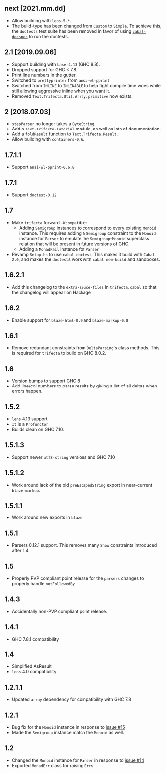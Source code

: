 next [2021.mm.dd]
-----------------
* Allow building with `lens-5.*`.
* The build-type has been changed from `Custom` to `Simple`.
  To achieve this, the `doctests` test suite has been removed in favor of using [`cabal-docspec`](https://github.com/phadej/cabal-extras/tree/master/cabal-docspec) to run the doctests.

2.1 [2019.09.06]
----------------
* Support building with `base-4.13` (GHC 8.8).
* Dropped support for GHC < 7.8.
* Print line numbers in the gutter.
* Switched to `prettyprinter` from `ansi-wl-pprint`
* Switched from `INLINE` to `INLINABLE` to help fight compile time woes
  while still allowing aggressive inline when you want it.
* Removed `Text.Trifecta.Util.Array`. `primitive` now exists.

2 [2018.07.03]
--------------
* `stepParser` no longer takes a `ByteString`.
* Add a `Text.Trifecta.Tutorial` module, as well as lots of documentation.
* Add a `foldResult` function to `Text.Trifecta.Result`.
* Allow building with `containers-0.6`.

1.7.1.1
-------
* Support `ansi-wl-pprint-0.6.8`

1.7.1
-----
* Support `doctest-0.12`

1.7
---
* Make `trifecta` forward `-Wcompat`ible:
  * Adding `Semigroup` instances to correspond to every existing `Monoid`
    instance. This requires adding a `Semigroup` constraint to the `Monoid`
    instance for `Parser` to emulate the `Semigroup`-`Monoid` superclass
    relation that will be present in future versions of GHC.
  * Adding a `MonadFail` instance for `Parser`
* Revamp `Setup.hs` to use `cabal-doctest`. This makes it build
  with `Cabal-2.0`, and makes the `doctest`s work with `cabal new-build` and
  sandboxes.

1.6.2.1
-------
* Add this changelog to the `extra-souce-files` in `trifecta.cabal` so that the
  changelog will appear on Hackage

1.6.2
-----
* Enable support for `blaze-html-0.9` and `blaze-markup-0.8`

1.6.1
-----
* Remove redundant constraints from `DeltaParsing`'s class methods. This is
  required for `trifecta` to build on GHC 8.0.2.

1.6
-----
* Version bumps to support GHC 8
* Add line/col numbers to parse results by giving a list of all deltas when errors happen.

1.5.2
-----
* `lens` 4.13 support
* `It` is a `Profunctor`
* Builds clean on GHC 7.10.

1.5.1.3
-------
* Support newer `utf8-string` versions and GHC 7.10

1.5.1.2
-------
* Work around lack of the old `preEscapedString` export in near-current `blaze-markup`.

1.5.1.1
-------
* Work around new exports in `blaze`.

1.5.1
-----
* Parsers 0.12.1 support. This removes many `Show` constraints introduced after 1.4

1.5
-----
* Properly PVP compliant point release for the `parsers` changes to properly handle `notFollowedBy`

1.4.3
-----
* Accidentally non-PVP compliant point release.

1.4.1
-----
* GHC 7.8.1 compatibility

1.4
---
* Simplified AsResult
* `lens` 4.0 compatibility

1.2.1.1
-------
* Updated `array` dependency for compatibility with GHC 7.8

1.2.1
-----
* Bug fix for the `Monoid` instance in response to [issue #15](https://github.com/ekmett/trifecta/issues/14)
* Made the `Semigroup` instance match the `Monoid` as well.

1.2
---
* Changed the `Monoid` instance for `Parser` in response to [issue #14](https://github.com/ekmett/trifecta/issues/14)
* Exported `MonadErr` class for raising `Err`s
